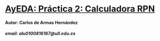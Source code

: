 <h1> <u> AyEDA: Práctica 2: Calculadora RPN </u> </h1>
<h4> Autor: Carlos de Armas Hernández </h4>
<h5> email: alu0100816167@ull.edu.es </h5>

